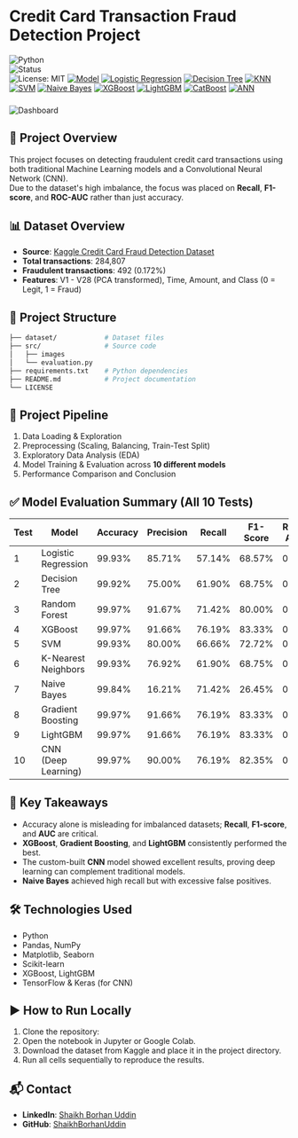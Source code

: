 # Credit Card Transaction Fraud Detection Project
![Python](https://img.shields.io/badge/Python-3.8%2B-blue.svg)  
![Status](https://img.shields.io/badge/Status-Completed-green.svg)  
![License: MIT](https://img.shields.io/badge/License-MIT-yellow.svg)
[![Model](https://img.shields.io/badge/Model-Logistic%20Regression-blue.svg)]() [![Logistic Regression](https://img.shields.io/badge/-Random%20Forest-green.svg)]() [![Decision Tree](https://img.shields.io/badge/-Decision%20Tree-orange.svg)]() [![KNN](https://img.shields.io/badge/-KNN-purple.svg)]() [![SVM](https://img.shields.io/badge/-SVM-red.svg)]() [![Naive Bayes](https://img.shields.io/badge/-Naive%20Bayes-yellow.svg)]() [![XGBoost](https://img.shields.io/badge/-XGBoost-brightgreen.svg)](https://xgboost.readthedocs.io/) [![LightGBM](https://img.shields.io/badge/-LightGBM-lightgrey.svg)](https://lightgbm.readthedocs.io/) [![CatBoost](https://img.shields.io/badge/-CatBoost-blueviolet.svg)](https://catboost.ai/) [![ANN](https://img.shields.io/badge/-ANN-deeppink.svg)]()

###
![Dashboard](https://github.com/ShaikhBorhanUddin/Credit-Card-Transaction-Fraud-Detection-Project/blob/main/Images/credit_card_image.png?raw=true)
## 🚀 Project Overview

This project focuses on detecting fraudulent credit card transactions using both traditional Machine Learning models and a Convolutional Neural Network (CNN).  
Due to the dataset's high imbalance, the focus was placed on **Recall**, **F1-score**, and **ROC-AUC** rather than just accuracy.  

## 📊 Dataset Overview
- **Source**: [Kaggle Credit Card Fraud Detection Dataset](https://www.kaggle.com/mlg-ulb/creditcardfraud)
- **Total transactions**: 284,807  
- **Fraudulent transactions**: 492 (0.172%)  
- **Features**: V1 - V28 (PCA transformed), Time, Amount, and Class (0 = Legit, 1 = Fraud)  

## 📁 Project Structure
```bash
├── dataset/            # Dataset files
├── src/                # Source code
│   ├── images
│   └── evaluation.py
├── requirements.txt    # Python dependencies
├── README.md           # Project documentation
└── LICENSE
```
## 🔎 Project Pipeline
1. Data Loading & Exploration  
2. Preprocessing (Scaling, Balancing, Train-Test Split)  
3. Exploratory Data Analysis (EDA)  
4. Model Training & Evaluation across **10 different models**  
5. Performance Comparison and Conclusion  

## ✅ Model Evaluation Summary (All 10 Tests)

| Test | Model                | Accuracy | Precision | Recall | F1-Score | ROC-AUC |
|------|----------------------|----------|-----------|--------|----------|---------|
| 1    | Logistic Regression  | 99.93%   | 85.71%    | 57.14% | 68.57%   | 0.936   |
| 2    | Decision Tree        | 99.92%   | 75.00%    | 61.90% | 68.75%   | 0.905   |
| 3    | Random Forest        | 99.97%   | 91.67%    | 71.42% | 80.00%   | 0.946   |
| 4    | XGBoost              | 99.97%   | 91.66%    | 76.19% | 83.33%   | 0.971   |
| 5    | SVM                  | 99.93%   | 80.00%    | 66.66% | 72.72%   | 0.920   |
| 6    | K-Nearest Neighbors  | 99.93%   | 76.92%    | 61.90% | 68.75%   | 0.902   |
| 7    | Naive Bayes          | 99.84%   | 16.21%    | 71.42% | 26.45%   | 0.837   |
| 8    | Gradient Boosting    | 99.97%   | 91.66%    | 76.19% | 83.33%   | 0.969   |
| 9    | LightGBM             | 99.97%   | 91.66%    | 76.19% | 83.33%   | 0.968   |
| 10   | CNN (Deep Learning)  | 99.97%   | 90.00%    | 76.19% | 82.35%   | 0.965   |

## 🎯 Key Takeaways
- Accuracy alone is misleading for imbalanced datasets; **Recall**, **F1-score**, and **AUC** are critical.  
- **XGBoost**, **Gradient Boosting**, and **LightGBM** consistently performed the best.  
- The custom-built **CNN** model showed excellent results, proving deep learning can complement traditional models.  
- **Naive Bayes** achieved high recall but with excessive false positives.  

## 🛠 Technologies Used
- Python  
- Pandas, NumPy  
- Matplotlib, Seaborn  
- Scikit-learn  
- XGBoost, LightGBM  
- TensorFlow & Keras (for CNN)  

## ▶️ How to Run Locally
1. Clone the repository:  
2. Open the notebook in Jupyter or Google Colab.  
3. Download the dataset from Kaggle and place it in the project directory.  
4. Run all cells sequentially to reproduce the results.  

## 📬 Contact
- **LinkedIn**: [Shaikh Borhan Uddin](https://www.linkedin.com/in/shaikh-borhan-uddin/)  
- **GitHub**: [ShaikhBorhanUddin](https://github.com/ShaikhBorhanUddin)  

